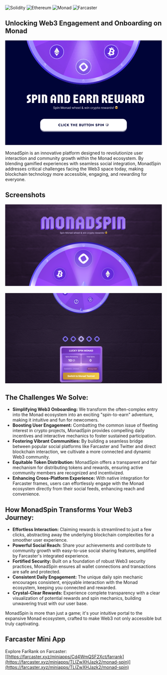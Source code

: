 ![Solidity](https://img.shields.io/badge/Solidity-363636?style=for-the-badge&logo=solidity&logoColor=white) ![Ethereum](https://img.shields.io/badge/Ethereum-3C3C3D?style=for-the-badge&logo=ethereum&logoColor=white) ![Monad](https://img.shields.io/badge/Monad-200052?style=for-the-badge&logo=https://encrypted-tbn0.gstatic.com/images?q=tbn:ANd9GcTwJ7z1Pbx9cxNP64jV1fzalAqO3bQpi67uZg&s&logoColor=white) ![Farcaster](https://img.shields.io/badge/Farcaster-855DCD?style=for-the-badge&logo=farcaster&logoColor=white)

## Unlocking Web3 Engagement and Onboarding on Monad

![MonadSpin Banner](Banner/Banner.png)

MonadSpin is an innovative platform designed to revolutionize user interaction and community growth within the Monad ecosystem. By blending gamified experiences with seamless social integration, MonadSpin addresses critical challenges facing the Web3 space today, making blockchain technology more accessible, engaging, and rewarding for everyone.

## Screenshots

<div style="display: flex; flex-wrap: wrap; justify-content: center; gap: 20px; max-width: 800px; margin: 0 auto;">
  <div style="flex: 1 1 calc(50% - 20px); text-align: center; min-width: 300px;">
    <img src="Banner/image-1.png" alt="Screenshot 1" style="width:100%; height: auto; object-fit: contain;">
  </div>
  <div style="flex: 1 1 calc(50% - 20px); text-align: center; min-width: 300px;">
    <img src="Banner/image-2.png" alt="Screenshot 2" style="width:100%; height: auto; object-fit: contain;">
  </div>
</div>

## The Challenges We Solve:

*   **Simplifying Web3 Onboarding:** We transform the often-complex entry into the Monad ecosystem into an exciting "spin-to-earn" adventure, making it intuitive and fun for newcomers.
*   **Boosting User Engagement:** Combatting the common issue of fleeting interest in crypto projects, MonadSpin provides compelling daily incentives and interactive mechanics to foster sustained participation.
*   **Fostering Vibrant Communities:** By building a seamless bridge between popular social platforms like Farcaster and Twitter and direct blockchain interaction, we cultivate a more connected and dynamic Web3 community.
*   **Equitable Token Distribution:** MonadSpin offers a transparent and fair mechanism for distributing tokens and rewards, ensuring active community members are recognized and incentivized.
*   **Enhancing Cross-Platform Experience:** With native integration for Farcaster frames, users can effortlessly engage with the Monad ecosystem directly from their social feeds, enhancing reach and convenience.

## How MonadSpin Transforms Your Web3 Journey:

*   **Effortless Interaction:** Claiming rewards is streamlined to just a few clicks, abstracting away the underlying blockchain complexities for a smoother user experience.
*   **Powerful Social Reach:** Share your achievements and contribute to community growth with easy-to-use social sharing features, amplified by Farcaster's integrated experience.
*   **Fortified Security:** Built on a foundation of robust Web3 security practices, MonadSpin ensures all wallet connections and transactions are safe and protected.
*   **Consistent Daily Engagement:** The unique daily spin mechanic encourages consistent, enjoyable interaction with the Monad ecosystem, keeping you connected and rewarded.
*   **Crystal-Clear Rewards:** Experience complete transparency with a clear visualization of potential rewards and spin mechanics, building unwavering trust with our user base.

MonadSpin is more than just a game; it's your intuitive portal to the expansive Monad ecosystem, crafted to make Web3 not only accessible but truly captivating.

## Farcaster Mini App
Explore FarRank on Farcaster: [[https://farcaster.xyz/miniapps/Cd4WmQSF2Xct/farrank](https://farcaster.xyz/miniapps/TLIZwXHJazk2/monad-spin)](https://farcaster.xyz/miniapps/TLIZwXHJazk2/monad-spin)
